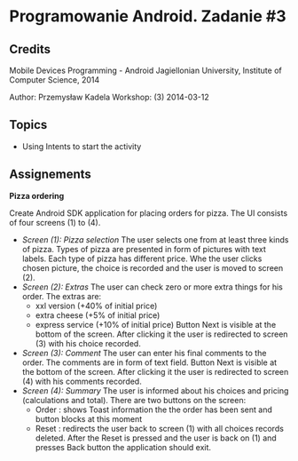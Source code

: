 # Programowanie Android. Zadanie #3

## Credits

Mobile Devices Programming - Android
Jagiellonian University, Institute of Computer Science, 2014

Author: Przemysław Kadela
Workshop: (3) 2014-03-12


## Topics

* Using Intents to start the activity

## Assignements

**Pizza ordering**

Create Android SDK application for placing orders for pizza. The UI consists of four screens (1) to (4).

* *Screen (1): Pizza selection*
	The user selects one from at least three kinds of pizza. Types of pizza are presented in form of pictures with text labels.
	Each type of pizza has different price.
	Whe the user clicks chosen picture, the choice is recorded and the user is moved to screen (2).
* *Screen (2): Extras*
	The user can check zero or more extra things for his order.
	The extras are:
	- xxl version (+40% of initial price)
	- extra cheese (+5% of initial price)
	- express service (+10% of initial price)
	Button Next is visible at the bottom of the screen. After clicking it the user is redirected to screen (3) with his choice recorded. 
* *Screen (3): Comment*
	The user can enter his final comments to the order. The comments are in form of text field.
	Button Next is visible at the bottom of the screen. After clicking it the user is redirected to screen (4) with his comments recorded. 
* *Screen (4): Summary*
	The user is informed about his choices and pricing (calculations and total).
	There are two buttons on the screen:
	- Order : shows Toast information the the order has been sent and button blocks at this moment
	- Reset : redirects the user back to screen (1) with all choices records deleted. After the Reset is pressed and the user is back on (1) and presses Back button the application should exit.

